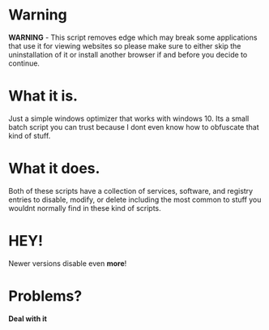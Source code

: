 # Warning
**WARNING** - This script removes edge which may break some applications that use it for viewing websites so please make sure to either skip the uninstallation of it or install another browser if and before you decide to continue.

# What it is.

Just a simple windows optimizer that works with windows 10. Its a small batch script you can trust because I dont even know how to obfuscate that kind of stuff.

# What it does.

Both of these scripts have a collection of services, software, and registry entries to disable, modify, or delete including the most common to stuff you wouldnt normally find in these kind of scripts.

# **HEY!**

Newer versions disable even **more**!

# Problems?

**Deal with it**
